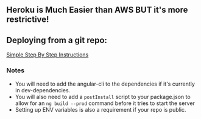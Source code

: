 ## Heroku is Much Easier than AWS BUT it's more restrictive!

## Deploying from a git repo:
[Simple Step By Step Instructions](https://devcenter.heroku.com/articles/git)

### Notes
* You will need to add the angular-cli to the dependencies if it's currently in dev-dependencies.
* You will also need to add a `postInstall` script to your package.json to allow for an `ng build --prod` command before it tries to start the server
* Setting up ENV variables is also a requirement if your repo is public.
